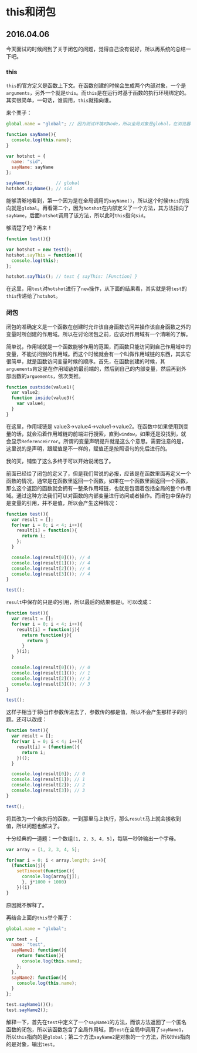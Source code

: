 # this和闭包
## 2016.04.06

今天面试的时候问到了关于闭包的问题，觉得自己没有说好，所以再系统的总结一下吧。

### this

`this`的官方定义是函数上下文。在函数创建的时候会生成两个内部对象，一个是`arguments`，另外一个就是`this`。而`this`是在运行时基于函数的执行环境绑定的。其实很简单，一句话，谁调用，`this`就指向谁。

来个栗子：
```javascript
global.name = "global"; // 因为测试环境时Node，所以全局对象是global，在浏览器中是window

function sayName(){
  console.log(this.name);
}

var hotshot = {
  name: "sid",
  sayName: sayName
};

sayName();         // global
hotshot.sayName(); // sid
```

能够清晰地看到，第一个因为是在全局调用的`sayName()`，所以这个时候`this`的指向就是`global`。再看第二个，因为`hotshot`在内部定义了一个方法，其方法指向了`sayName`，后面`hotshot`调用了该方法，所以此时`this`指向`sid`。

够清楚了吧？再来！

```JavaScript
function test(){}

var hotshot = new test();
hotshot.sayThis = function(){
  console.log(this);
};

hotshot.sayThis(); // test { sayThis: [Function] }
```

在这里，用`test`对`hotshot`进行了`new`操作，从下面的结果看，其实就是将`test`的`this`传递给了`hotshot`。

### 闭包

闭包的准确定义是一个函数在创建时允许该自身函数访问并操作该自身函数之外的变量时所创建的作用域。所以在讨论闭包之前，应该对作用域有一个清晰的了解。

简单说，作用域就是一个函数能够作用的范围，而函数只能访问到自己作用域中的变量，不能访问别的作用域。而这个时候就会有一个叫做作用域链的东西，其实它很简单，就是函数访问变量时候的顺序。首先，在函数创建的时候，其`arguements`肯定是在作用域链的最前端的，然后到自己的内部变量，然后再到外部函数的`arguements`，依次类推。

```javascript
function oustside(value1){
  var value2;
  function inside(value3){
    var value4;
  }
}
```
在这里，作用域链是 value3->value4->value1->value2。在函数中如果使用到变量的话，就会沿着作用域链的前端进行搜索，直到`window`，如果还是没找到，就会显示`ReferenceError`。所谓的变量声明提升就是这么个意思。需要注意的是，这里说的是声明，跟赋值是不一样的，赋值还是按照语句的先后进行的。

我的天，铺垫了这么多终于可以开始说闭包了。

前面已经给了闭包的定义了，但是我们常说的必报，应该是在函数里面再定义一个函数的情况，通常是在函数里返回一个函数。如果在一个函数里面返回一个函数，那么这个返回的函数就会拥有一整条作用域链，也就是包涵着包括全局的整个作用域。通过这种方法我们可以对函数的内部变量进行访问或者操作。而闭包中保存的是变量的引用，并不是值，所以会产生这种情况：

```javascript
function test(){
  var result = [];
  for(var i = 0; i < 4; i++){
    result[i] = function(){
      return i;
    };
  }

  console.log(result[0]()); // 4
  console.log(result[1]()); // 4
  console.log(result[2]()); // 4
  console.log(result[3]()); // 4
}

test();
```

`result`中保存的只是i的引用，所以最后的结果都是i。可以改成：

```javascript
function test(){
  var result = [];
  for(var i = 0; i < 4; i++){
    result[i] = function(j){
      return function(j){
        return j
      }
    }(i);
  }

  console.log(result[0]()); // 0
  console.log(result[1]()); // 1
  console.log(result[2]()); // 2
  console.log(result[3]()); // 3
}

test();
```

这样子相当于将i当作参数传进去了，参数传的都是值，所以不会产生那样子的问题。还可以改成：

```javascript
function test(){
  var result = [];
  for(var i = 0; i < 4; i++){
    result[i] = (function(){
      return i;
    })();
  }

  console.log(result[0]); // 0
  console.log(result[1]); // 1
  console.log(result[2]); // 2
  console.log(result[3]); // 3
}

test();
```
将其改为一个自执行的函数，一到那里马上执行，那么`result`马上就会接收到值，所以问题也解决了。

十分经典的一道题：一个数组`[1, 2, 3, 4, 5]`，每隔一秒钟输出一个字母。
```javascript
var array = [1, 2, 3, 4, 5];

for(var i = 0; i < array.length; i++){
  (function(j){
    setTimeout(function(){
      console.log(array[j]);
      }, j*1000 + 1000)
    })(i)
}
```
原因就不解释了。

再结合上面的`this`举个栗子：
```javascript
global.name = "global";

var test = {
  name: "test",
  sayName1: function(){
    return function(){
      console.log(this.name);
    };
  },
  sayName2: function(){
    console.log(this.name);
  }
};

test.sayName1()();
test.sayName2();

```

解释一下，首先在`test`中定义了一个`sayName1`的方法，而该方法返回了一个匿名函数的闭包，所以该函数包含了全局作用域，而`test`在全局中调用了`sayName1`，所以`this`指向的是`global`；第二个方法`sayName2`是对象的一个方法，所以this指向的是对象，输出`test`。

